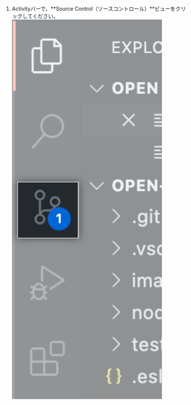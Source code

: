 1. Activityバーで、**Source Control（ソースコントロール）**ビューをクリックしてください。 ![ソースコントロールビュー](/assets/images/help/codespaces/source-control-activity-bar-button.png)